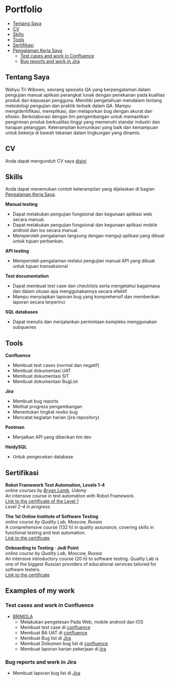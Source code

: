# Portfolio
- [Tentang Saya](#about-me)
- [CV](#cv)
- [Skills](#skills)
- [Tools](#tools)
- [Sertifikasi](#Sertifikasi)
- [Pengalaman Kerja Saya](#examples-of-my-work)
  * [Test cases and work in Confluence](#test-cases-and-work-in-testrail)
  * [Bug reports and work in Jira](#bug-reports-and-work-in-jira)


## Tentang Saya

Wahyu Tri Wibowo, seorang spesialis QA yang berpengalaman dalam pengujian manual aplikasi perangkat lunak dengan penekanan pada kualitas produk dan kepuasan pengguna. Memiliki pengetahuan mendalam tentang metodologi pengujian dan praktik terbaik dalam QA. Mampu mengidentifikasi, mereplikasi, dan melaporkan bug dengan akurat dan efisien. Berkolaborasi dengan tim pengembangan untuk memastikan pengiriman produk berkualitas tinggi yang memenuhi standar industri dan harapan pelanggan. Keterampilan komunikasi yang baik dan kemampuan untuk bekerja di bawah tekanan dalam lingkungan yang dinamis.

## CV
Anda dapat mengunduh CV saya [disini](https://drive.google.com/drive/folders/1DcQW8VevUEsY8lZ65Wxa1R_36LskC5xk?hl=ID)

## Skills

Anda dapat menemukan contoh keterampilan yang dijelaskan di bagian [Pengalaman Kerja Saya](#examples-of-my-work).

__Manual testing__
  * Dapat melakukan pengujian fungsional dan kegunaan aplikasi web secara manual.
  * Dapat melakukan pengujian fungsional dan kegunaan aplikasi mobile android dan ios secara manual.
  * Memperoleh pengalaman langsung dengan menguji aplikasi yang dibuat untuk tujuan perbankan.

__API testing__
  * Memperoleh pengalaman melalui pengujian manual API yang dibuat untuk tujuan transaksional

__Test documentation__
  * Dapat membuat test case dan checklists serta mengetahui bagaimana dan dalam situasi apa menggunakannya secara efektif
  * Mampu menyiapkan laporan bug yang komprehensif dan memberikan laporan secara terperinci

__SQL databases__
  * Dapat menulis dan menjalankan permintaan kompleks menggunakan subqueries


## Tools

__Confluence__
  * Membuat test cases (normal dan negatif)
  * Membuat dokumentasi UAT
  * Membuat dokumentasi SIT
  * Membuat dokumentasi BugList

__Jira__
  * Membuat bug reports
  * Melihat progress pengembangan
  * Menentukan tingkat resiko bug
  * Mencatat kegiatan harian (jira repository)

__Postman__
 * Menjalkan API yang diberikan tim dev

__HeidySQL__
 * Untuk pengecekan database


## Sertifikasi

__Robot Framework Test Automation, Levels 1-4__  
*online courses by [Bryan Lamb](https://www.udemy.com/user/bryanl/), Udemy*  
An intensive course in test automation with Robot Framework.  
[Link to the certificate of the Level 1](https://www.udemy.com/certificate/UC-93938fbe-c686-47ee-b33a-8ac6701ff2b7/)  
*Level 2-4 in progress*

__The 1st Online Institute of Software Testing__  
*online course by Quality Lab, Moscow, Russia*  
A comprehensive course (132 h) in quality assurance, covering skills in functional testing and test automation.   
[Link to the certificate](https://quality-lab.ru/school-center/certificate.php?id=22655&lang=en)

__Onboarding to Testing · Jedi Point__  
*online course by Quality Lab, Moscow, Russia*  
An intensive introductory course (20 h) to software testing. Quality Lab is one of the biggest Russian providers of educational services tailored for software testers.   
[Link to the certificate](https://drive.google.com/file/d/16ysUnfckphOZ3VNLYhOX-KnvKEWoCdYA/view?usp=sharing)


## Examples of my work

### Test cases and work in Confluence

- [BRIMOLA](https://brimola.bri.co.id/brimola/)
  * Melakukan pengetesan Pada Web, mobile android dan IOS
  * Membuat test case di [confluence](https://drive.google.com/drive/folders/1LKN4jIF0evG6tcCjEMAIba6Ji63riLYy?hl=ID)
  * Membuat BA UAT di [confluence](https://drive.google.com/drive/folders/1ZSmCtO3Rwt9lI_pXHgQV9xDakdj6p5S9?hl=ID)
  * Membuat Bug list di [Jira](https://drive.google.com/drive/folders/1zGXBaLkiED4r5SiOMqX-_1wJMMPrKDrJ?hl=ID)
  * Membuat Dokumen bug list di [confluence](https://drive.google.com/drive/folders/1i1OjFMUWaF0wPxxKVEu19_dvxYco2H7q?hl=ID)
  * Membuat laporan harian pekerjaan di [jira](https://drive.google.com/drive/folders/1m54k9fJNGNMBxMdjuHcee22AfCTMZqiS?hl=ID)


### Bug reports and work in Jira
 * Membuat laporan bug list di [Jira](https://drive.google.com/drive/folders/1JgYh6ENJfCe3nC3wGeRRzWrnspEaWGmV?hl=ID)
